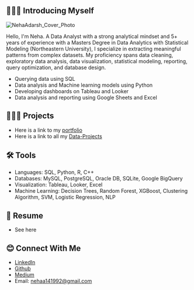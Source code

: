 ## 🙋🏻‍♀️ Introducing Myself
![NehaAdarsh_Cover_Photo](https://github.com/NehAdarsh/NehAdarsh/assets/111151093/6e3a924f-a22e-49d1-8569-ce87bd2f9a2c)

Hello, I'm Neha. A Data Analyst with a strong analytical mindset and 5+ years of experience with a Masters Degree in Data Analytics with Statistical Modeling (Northeastern University), I specialize in extracting meaningful patterns from complex datasets. My proficiency spans data cleaning, exploratory data analysis, data visualization, statistical modeling, reporting, query optimization, and database design.

- Querying data using SQL
- Data analysis and Machine learning models using Python
- Developing dashboards on Tableau and Looker 
- Data analysis and reporting using Google Sheets and Excel

## 👩🏻‍💻 Projects
- Here is a link to my [portfolio](https://github.com/NehAdarsh/Portfolio)
- Here is a link to all my [Data-Projects](https://github.com/NehAdarsh/Data-Projects-SQL-Python-Tableau-Excel)

## 🛠️ Tools
- Languages: SQL, Python, R, C++
- Databases: MySQL, PostgreSQL, Oracle DB, SQLite, Google BigQuery
- Visualization: Tableau, Looker, Excel
- Machine Learning: Decision Trees, Random Forest, XGBoost, Clustering Algorithm, SVM, Logistic Regression, NLP

## 📜 Resume
- See here

## 😊 Connect With Me
- [LinkedIn](https://www.linkedin.com/in/nehaadarsh/)
- [Github](https://github.com/NehAdarsh)
- [Medium](https://medium.com/@nehaadarsh92)
- Email: nehaa141992@gmail.com
  


<!--
**NehAdarsh/NehAdarsh** is a ✨ _special_ ✨ repository because its `README.md` (this file) appears on your GitHub profile.

Here are some ideas to get you started:

- 🔭 I’m currently working on ...
- 🌱 I’m currently learning ...
- 👯 I’m looking to collaborate on ...
- 🤔 I’m looking for help with ...
- 💬 Ask me about ...
- 📫 How to reach me: ...
- 😄 Pronouns: ...
- ⚡ Fun fact: ...
-->
